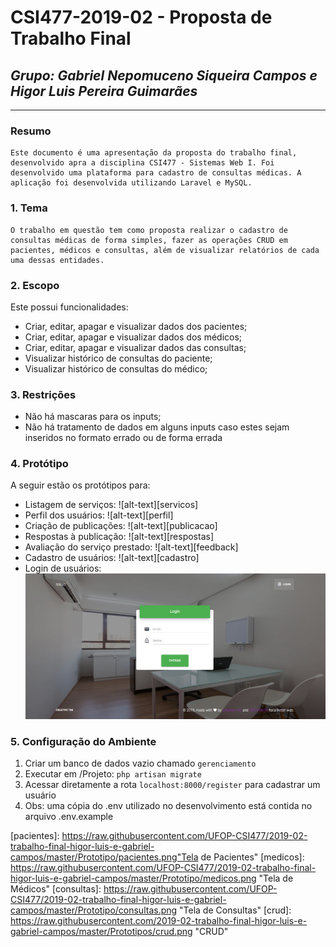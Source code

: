 # **CSI477-2019-02 - Proposta de Trabalho Final**
## *Grupo: Gabriel Nepomuceno Siqueira Campos e Higor Luis Pereira Guimarães*

--------------

<!-- Descrever um resumo sobre o trabalho. -->

### Resumo

	Este documento é uma apresentação da proposta do trabalho final, desenvolvido apra a disciplina CSI477 - Sistemas Web I. Foi desenvolvido uma plataforma para cadastro de consultas médicas. A aplicação foi desenvolvida utilizando Laravel e MySQL.

<!-- Apresentar o tema. -->
### 1. Tema

	O trabalho em questão tem como proposta realizar o cadastro de consultas médicas de forma simples, fazer as operações CRUD em pacientes, médicos e consultas, além de visualizar relatórios de cada uma dessas entidades. 

<!-- Descrever e limitar o escopo da aplicação. -->
### 2. Escopo

  Este possui funcionalidades:
  
   * Criar, editar, apagar e visualizar dados dos pacientes;
   * Criar, editar, apagar e visualizar dados dos médicos;
   * Criar, editar, apagar e visualizar dados das consultas;
   * Visualizar histórico de consultas do paciente;
   * Visualizar histórico de consultas do médico;

<!-- Apresentar restrições de funcionalidades e de escopo. -->
### 3. Restrições

  * Não há mascaras para os inputs;
  * Não há tratamento de dados em alguns inputs caso estes sejam inseridos no formato errado ou de forma errada

<!-- Construir alguns protótipos para a aplicação, disponibilizá-los no Github e descrever o que foi considerado. //-->
### 4. Protótipo

  A seguir estão os protótipos para:
  * Listagem de serviços: ![alt-text][servicos]
  * Perfil dos usuários: ![alt-text][perfil]
  * Criação de publicações: ![alt-text][publicacao]
  * Respostas à publicação: ![alt-text][respostas]
  * Avaliação do serviço prestado: ![alt-text][feedback]
  * Cadastro de usuários: ![alt-text][cadastro]
  * Login de usuários: ![alt-text][login]

  ### 5. Configuração do Ambiente

  1. Criar um banco de dados vazio chamado `gerenciamento`
  2. Executar em /Projeto: `php artisan migrate`
  3. Acessar diretamente a rota `localhost:8000/register` para cadastrar um usuário
  4. Obs: uma cópia do .env utilizado no desenvolvimento está contida no arquivo .env.example
  
  [inicio]: https://raw.githubusercontent.com/UFOP-CSI477/2019-02-trabalho-final-higor-luis-e-gabriel-campos/master/Prototipo/inicio.png "Tela de Inicio"
  [Login]: https://raw.githubusercontent.com/UFOP-CSI477/2019-02-trabalho-final-higor-luis-e-gabriel-campos/master/Prototipo/login.png "Tela de Login"
  [pacientes]: https://raw.githubusercontent.com/UFOP-CSI477/2019-02-trabalho-final-higor-luis-e-gabriel-campos/master/Prototipo/pacientes.png"Tela de Pacientes"
  [medicos]: https://raw.githubusercontent.com/UFOP-CSI477/2019-02-trabalho-final-higor-luis-e-gabriel-campos/master/Prototipo/medicos.png "Tela de Médicos"
  [consultas]: https://raw.githubusercontent.com/UFOP-CSI477/2019-02-trabalho-final-higor-luis-e-gabriel-campos/master/Prototipo/consultas.png "Tela de Consultas"
  [crud]: https://raw.githubusercontent.com/2019-02-trabalho-final-higor-luis-e-gabriel-campos/master/Prototipos/crud.png "CRUD"